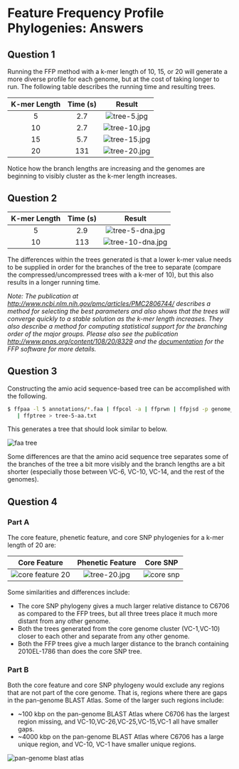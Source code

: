 Feature Frequency Profile Phylogenies: Answers
==============================================

Question 1
----------

Running the FFP method with a k-mer length of 10, 15, or 20 will generate a more diverse profile for each genome, but at the cost of taking longer to run.  The following table describes the running time and resulting trees.

| K-mer Length | Time (s) | Result                             |
|:------------:|:--------:|:----------------------------------:|
| 5            | 2.7      | ![tree-5.jpg](images/tree-5.jpg)   |
| 10           | 2.7      | ![tree-10.jpg](images/tree-10.jpg) |
| 15           | 5.7      | ![tree-15.jpg](images/tree-15.jpg) |
| 20           | 131      | ![tree-20.jpg](images/tree-20.jpg) |

Notice how the branch lengths are increasing and the genomes are beginning to visibly cluster as the k-mer length increases.

Question 2
---------

| K-mer Length | Time (s) | Result                                     |
|:------------:|:--------:|:------------------------------------------:|
| 5            | 2.9      | ![tree-5-dna.jpg](images/tree-5-dna.jpg)   |
| 10           | 113      | ![tree-10-dna.jpg](images/tree-10-dna.jpg) |

The differences within the trees generated is that a lower k-mer value needs to be supplied in order for the branches of the tree to separate (compare the compressed/uncompressed trees with a k-mer of 10), but this also results in a longer running time.

*Note: The publication at <http://www.ncbi.nlm.nih.gov/pmc/articles/PMC2806744/> describes a method for selecting the best parameters and also shows that the trees will converge quickly to a stable solution as the k-mer length increases.  They also describe a method for computing statistical support for the branching order of the major groups.  Please also see the publication <http://www.pnas.org/content/108/20/8329> and the [documentation](http://sourceforge.net/projects/ffp-phylogeny/files/?source=navbar) for the FFP software for more details.*

Question 3
---------

Constructing the amio acid sequence-based tree can be accomplished with the following.

```bash
$ ffpaa -l 5 annotations/*.faa | ffpcol -a | ffprwn | ffpjsd -p genome_names_faa.txt \
   | ffptree > tree-5-aa.txt
```

This generates a tree that should look similar to below.

![faa tree](images/tree-5-aa.jpg)

Some differences are that the amino acid sequence tree separates some of the branches of the tree a bit more visibly and the branch lengths are a bit shorter (especially those between VC-6, VC-10, VC-14, and the rest of the genomes).

Question 4
----------

### Part A

The core feature, phenetic feature, and core SNP phylogenies for a k-mer length of 20 are:

| Core Feature                                | Phenetic Feature                   | Core SNP                                           |
|:-------------------------------------------:|:----------------------------------:|:--------------------------------------------------:|
| ![core feature 20](images/tree-core-20.jpg) | ![tree-20.jpg](images/tree-20.jpg) | ![core snp](../core-snp/images/output-10-tree.jpg) |

Some similarities and differences include:

* The core SNP phylogeny gives a much larger relative distance to C6706 as compared to the FFP trees, but all three trees place it much more distant from any other genome.
* Both the trees generated from the core genome cluster (VC-1,VC-10) closer to each other and separate from any other genome.
* Both the FFP trees give a much larger distance to the branch containing 2010EL-1786 than does the core SNP tree.

### Part B

Both the core feature and core SNP phylogeny would exclude any regions that are not part of the core genome.  That is, regions where there are gaps in the pan-genome BLAST Atlas.  Some of the larger such regions include:

* ~100 kbp on the pan-genome BLAST Atlas where C6706 has the largest region missing, and VC-10,VC-26,VC-25,VC-15,VC-1 all have smaller gaps.
* ~4000 kbp on the pan-genome BLAST Atlas where C6706 has a large unique region, and VC-10, VC-1 have smaller unique regions.

![pan-genome blast atlas](../gview-server/images/lab4-pangenome-all.jpg)
